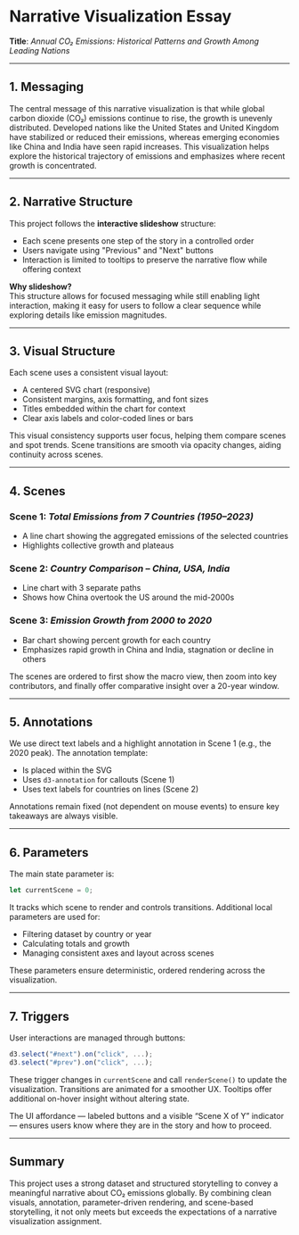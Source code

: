 # Narrative Visualization Essay

**Title**: *Annual CO₂ Emissions: Historical Patterns and Growth Among Leading Nations*

---

## 1. Messaging

The central message of this narrative visualization is that while global carbon dioxide (CO₂) emissions continue to rise, the growth is unevenly distributed. Developed nations like the United States and United Kingdom have stabilized or reduced their emissions, whereas emerging economies like China and India have seen rapid increases. This visualization helps explore the historical trajectory of emissions and emphasizes where recent growth is concentrated.

---

## 2. Narrative Structure

This project follows the **interactive slideshow** structure:

- Each scene presents one step of the story in a controlled order
- Users navigate using "Previous" and "Next" buttons
- Interaction is limited to tooltips to preserve the narrative flow while offering context

**Why slideshow?**  
This structure allows for focused messaging while still enabling light interaction, making it easy for users to follow a clear sequence while exploring details like emission magnitudes.

---

## 3. Visual Structure

Each scene uses a consistent visual layout:
- A centered SVG chart (responsive)
- Consistent margins, axis formatting, and font sizes
- Titles embedded within the chart for context
- Clear axis labels and color-coded lines or bars

This visual consistency supports user focus, helping them compare scenes and spot trends. Scene transitions are smooth via opacity changes, aiding continuity across scenes.

---

## 4. Scenes

### Scene 1: *Total Emissions from 7 Countries (1950–2023)*  
- A line chart showing the aggregated emissions of the selected countries
- Highlights collective growth and plateaus

### Scene 2: *Country Comparison – China, USA, India*  
- Line chart with 3 separate paths
- Shows how China overtook the US around the mid-2000s

### Scene 3: *Emission Growth from 2000 to 2020*  
- Bar chart showing percent growth for each country
- Emphasizes rapid growth in China and India, stagnation or decline in others

The scenes are ordered to first show the macro view, then zoom into key contributors, and finally offer comparative insight over a 20-year window.

---

## 5. Annotations

We use direct text labels and a highlight annotation in Scene 1 (e.g., the 2020 peak). The annotation template:
- Is placed within the SVG
- Uses `d3-annotation` for callouts (Scene 1)
- Uses text labels for countries on lines (Scene 2)

Annotations remain fixed (not dependent on mouse events) to ensure key takeaways are always visible.

---

## 6. Parameters

The main state parameter is:
```js
let currentScene = 0;
```

It tracks which scene to render and controls transitions. Additional local parameters are used for:
- Filtering dataset by country or year
- Calculating totals and growth
- Managing consistent axes and layout across scenes

These parameters ensure deterministic, ordered rendering across the visualization.

---

## 7. Triggers

User interactions are managed through buttons:
```js
d3.select("#next").on("click", ...);
d3.select("#prev").on("click", ...);
```

These trigger changes in `currentScene` and call `renderScene()` to update the visualization. Transitions are animated for a smoother UX. Tooltips offer additional on-hover insight without altering state.

The UI affordance — labeled buttons and a visible “Scene X of Y” indicator — ensures users know where they are in the story and how to proceed.

---

## Summary

This project uses a strong dataset and structured storytelling to convey a meaningful narrative about CO₂ emissions globally. By combining clean visuals, annotation, parameter-driven rendering, and scene-based storytelling, it not only meets but exceeds the expectations of a narrative visualization assignment.
